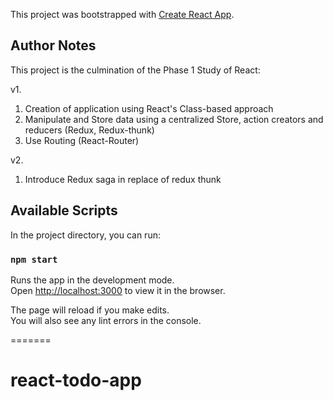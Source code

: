 
This project was bootstrapped with [Create React App](https://github.com/facebook/create-react-app).

## Author Notes

This project is the culmination of the Phase 1 Study of React:

v1.
1. Creation of application using React's Class-based approach
2. Manipulate and Store data using a centralized Store, action creators and reducers (Redux, Redux-thunk)
3. Use Routing (React-Router)

v2.
1. Introduce Redux saga in replace of redux thunk

## Available Scripts

In the project directory, you can run:

### `npm start`

Runs the app in the development mode.<br />
Open [http://localhost:3000](http://localhost:3000) to view it in the browser.

The page will reload if you make edits.<br />
You will also see any lint errors in the console.

=======
# react-todo-app